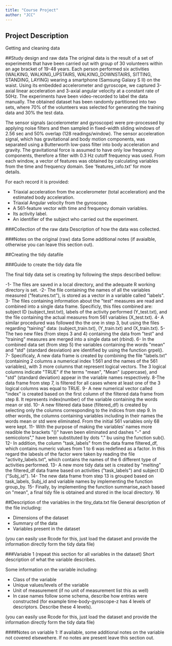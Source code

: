 ```yaml
---
title: "Course Project"
author: "JCC"
---
```


## Project Description
Getting and cleaning data

##Study design and raw data
The original data is the result of a set of experiments that have been carried out with group of 30 volunteers within an age bracket of 19-48 years. Each person performed six activities (WALKING, WALKING_UPSTAIRS, WALKING_DOWNSTAIRS, SITTING, STANDING, LAYING) wearing a smartphone (Samsung Galaxy S II) on the waist. Using its embedded accelerometer and gyroscope, we captured 3-axial linear acceleration and 3-axial angular velocity at a constant rate of 50Hz. The experiments have been video-recorded to label the data manually. The obtained dataset has been randomly partitioned into two sets, where 70% of the volunteers was selected for generating the training data and 30% the test data. 

The sensor signals (accelerometer and gyroscope) were pre-processed by applying noise filters and then sampled in fixed-width sliding windows of 2.56 sec and 50% overlap (128 readings/window). The sensor acceleration signal, which has gravitational and body motion components, was separated using a Butterworth low-pass filter into body acceleration and gravity. The gravitational force is assumed to have only low frequency components, therefore a filter with 0.3 Hz cutoff frequency was used. From each window, a vector of features was obtained by calculating variables from the time and frequency domain. See 'features_info.txt' for more details. 

For each record it is provided:
- Triaxial acceleration from the accelerometer (total acceleration) and the estimated body acceleration.
- Triaxial Angular velocity from the gyroscope. 
- A 561-feature vector with time and frequency domain variables. 
- Its activity label. 
- An identifier of the subject who carried out the experiment.




###Collection of the raw data
Description of how the data was collected.

###Notes on the original (raw) data 
Some additional notes (if avaialble, otherwise you can leave this section out).

##Creating the tidy datafile

###Guide to create the tidy data file

The final tidy data set is creating by following the steps described bellow:

-1- The files are saved in a local directory, and the adequate R working directory is set. 
-2- The file containing the names of all the variables measured ("features.txt"), is stored as a vector in a variable called "labels".
3- The files containing information about the "test" measures are read and combined into a single data frame. Specificly, this files combined are: subject ID (subject_test.txt), labels of the activity performed (Y_test.txt), and the file containing the actual measures from 561 variables (X_test.txt).
4- A similar procedured was followed tho the one in step 3, but using the files regarding "taining" data: (subject_train.txt), (Y_train.txt) and (X_train.txt).
5- The two new files (from steps 3 and 4) containing the data from "test" and "training" measures are merged into a single data set (rbind).
6- In the combined data set (from step 5) the variables containing the words "mean" and "std" (standard desviation) are identified by using the function grpel().
7- Specificaly, A new data frame is created by combining the file "labels.txt" (containing 2 columns a numerical index 1:561 and the names of the 561 variables), with 3 more columns that represent logical vectors. The 3 logical columns indicate "TRUE" if the terms "mean", "Mean" (uppercase), and "std" (standard deviation) appear in the variable names respectively. 
8-The data frame from step 7, is filtered for all cases where at least one of the 3 logical columns was equal to TRUE. 
9- A new numerical vector called "index" is created based on the first column of the filtered data frame from step 8. It represents index(number) of the variable containing the words mean or std.
10- A new filtered data base (filtered_df) is created by selecting only the columns corresponding to the indices from step 9. In other words, the columns containing variables including in their names the words mean or std were eliminated. From the initial 561 variables only 68 were kept. 
11- With the purpose of making the variables' names more readible the brackets "()" haven been eliminated and dashes "-" and semicolons"," have been substituted by dots "." bu using the function sub().
12- In addition, the column "task_labels" from the data frame filtered_df, which contains numeric values from 1 to 6 was redefined as a factor. In this regard the labesls of the factor were taken by reading the file "activity_labels.txt", which contains the names of the 6 different type of activities performed.
13- A new more tidy data set is created by "melting" the filtered_df data frame based on activities ("task_labels") and subject ID ("Subj_id").
14- The new data frame from step 13 is grouped based on task_labels, Subj_id and variable names by implementing the function group_by.
15- Finally, by implementing the function summarise_each based on "mean", a final tidy file is obtained and stored in the local directory.
16


##Description of the variables in the tiny_data.txt file
General description of the file including:
 - Dimensions of the dataset
 - Summary of the data
 - Variables present in the dataset

(you can easily use Rcode for this, just load the dataset and provide the information directly form the tidy data file)

###Variable 1 (repeat this section for all variables in the dataset)
Short description of what the variable describes.

Some information on the variable including:
 - Class of the variable
 - Unique values/levels of the variable
 - Unit of measurement (if no unit of measurement list this as well)
 - In case names follow some schema, describe how entries were constructed (for example time-body-gyroscope-z has 4 levels of descriptors. Describe these 4 levels). 

(you can easily use Rcode for this, just load the dataset and provide the information directly form the tidy data file)

####Notes on variable 1:
If available, some additional notes on the variable not covered elsewehere. If no notes are present leave this section out.

